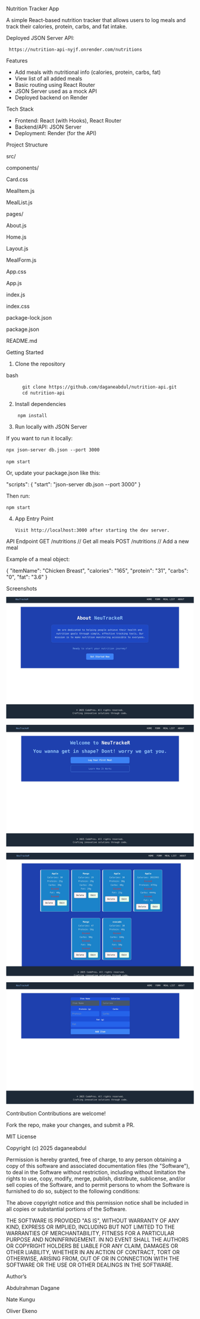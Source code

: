 
Nutrition Tracker App

A simple React-based nutrition tracker that allows users to log meals and track their calories, protein, carbs, and fat intake.

Deployed JSON Server API:  

     https://nutrition-api-nyjf.onrender.com/nutritions

Features

- Add meals with nutritional info (calories, protein, carbs, fat)
- View list of all added meals
- Basic routing using React Router
- JSON Server used as a mock API
- Deployed backend on Render

 Tech Stack

- Frontend: React (with Hooks), React Router
- Backend/API: JSON Server
- Deployment: Render (for the API)

Project Structure

src/

 components/
 
  Card.css
 
  MealItem.js
  
  MealList.js

pages/

About.js

 Home.js
    
 Layout.js
    
 MealForm.js

 App.css
   
   App.js
    
  index.js
    
  index.css
    
 package-lock.json
    
 package.json
 
 README.md







Getting Started

1. Clone the repository
   

bash

          git clone https://github.com/daganeabdul/nutrition-api.git
          cd nutrition-api

2. Install dependencies
   
        npm install

4. Run locally with JSON Server

   
If you want to run it locally:

    npx json-server db.json --port 3000
    
    npm start

Or, update your package.json like this:


"scripts": {
  "start": "json-server db.json --port 3000"
}

Then run:

    npm start

4. App Entry Point

       Visit http://localhost:3000 after starting the dev server.



API Endpoint
GET /nutritions         // Get all meals
POST /nutritions        // Add a new meal

Example of a meal object:


{
  "itemName": "Chicken Breast",
  "calories": "165",
  "protein": "31",
  "carbs": "0",
  "fat": "3.6"
}

 Screenshots


![screenshot](about.png)

![screenshot](home.png)

![screenshot](meallist.png)

![screenshot](form.png)


 Contribution
Contributions are welcome!

 Fork the repo, make your changes, and submit a PR.

MIT License

Copyright (c) 2025 daganeabdul

Permission is hereby granted, free of charge, to any person obtaining a copy
of this software and associated documentation files (the "Software"), to deal
in the Software without restriction, including without limitation the rights
to use, copy, modify, merge, publish, distribute, sublicense, and/or sell
copies of the Software, and to permit persons to whom the Software is
furnished to do so, subject to the following conditions:

The above copyright notice and this permission notice shall be included in all
copies or substantial portions of the Software.

THE SOFTWARE IS PROVIDED "AS IS", WITHOUT WARRANTY OF ANY KIND, EXPRESS OR
IMPLIED, INCLUDING BUT NOT LIMITED TO THE WARRANTIES OF MERCHANTABILITY,
FITNESS FOR A PARTICULAR PURPOSE AND NONINFRINGEMENT. IN NO EVENT SHALL THE
AUTHORS OR COPYRIGHT HOLDERS BE LIABLE FOR ANY CLAIM, DAMAGES OR OTHER
LIABILITY, WHETHER IN AN ACTION OF CONTRACT, TORT OR OTHERWISE, ARISING FROM,
OUT OF OR IN CONNECTION WITH THE SOFTWARE OR THE USE OR OTHER DEALINGS IN THE
SOFTWARE.

 Author’s
 
  Abdulrahman Dagane
  
  Nate Kungu
  
  Oliver  Ekeno







